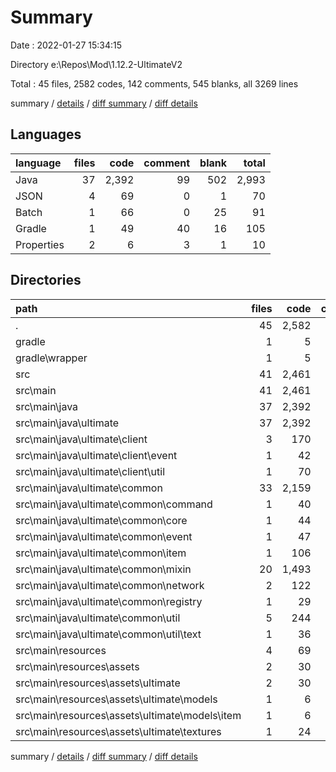 # Summary

Date : 2022-01-27 15:34:15

Directory e:\Repos\Mod\1.12.2-UltimateV2

Total : 45 files,  2582 codes, 142 comments, 545 blanks, all 3269 lines

summary / [details](details.md) / [diff summary](diff.md) / [diff details](diff-details.md)

## Languages
| language | files | code | comment | blank | total |
| :--- | ---: | ---: | ---: | ---: | ---: |
| Java | 37 | 2,392 | 99 | 502 | 2,993 |
| JSON | 4 | 69 | 0 | 1 | 70 |
| Batch | 1 | 66 | 0 | 25 | 91 |
| Gradle | 1 | 49 | 40 | 16 | 105 |
| Properties | 2 | 6 | 3 | 1 | 10 |

## Directories
| path | files | code | comment | blank | total |
| :--- | ---: | ---: | ---: | ---: | ---: |
| . | 45 | 2,582 | 142 | 545 | 3,269 |
| gradle | 1 | 5 | 1 | 1 | 7 |
| gradle\wrapper | 1 | 5 | 1 | 1 | 7 |
| src | 41 | 2,461 | 99 | 503 | 3,063 |
| src\main | 41 | 2,461 | 99 | 503 | 3,063 |
| src\main\java | 37 | 2,392 | 99 | 502 | 2,993 |
| src\main\java\ultimate | 37 | 2,392 | 99 | 502 | 2,993 |
| src\main\java\ultimate\client | 3 | 170 | 2 | 27 | 199 |
| src\main\java\ultimate\client\event | 1 | 42 | 0 | 6 | 48 |
| src\main\java\ultimate\client\util | 1 | 70 | 1 | 12 | 83 |
| src\main\java\ultimate\common | 33 | 2,159 | 97 | 460 | 2,716 |
| src\main\java\ultimate\common\command | 1 | 40 | 0 | 8 | 48 |
| src\main\java\ultimate\common\core | 1 | 44 | 0 | 12 | 56 |
| src\main\java\ultimate\common\event | 1 | 47 | 0 | 8 | 55 |
| src\main\java\ultimate\common\item | 1 | 106 | 0 | 15 | 121 |
| src\main\java\ultimate\common\mixin | 20 | 1,493 | 27 | 303 | 1,823 |
| src\main\java\ultimate\common\network | 2 | 122 | 70 | 30 | 222 |
| src\main\java\ultimate\common\registry | 1 | 29 | 0 | 6 | 35 |
| src\main\java\ultimate\common\util | 5 | 244 | 0 | 67 | 311 |
| src\main\java\ultimate\common\util\text | 1 | 36 | 0 | 13 | 49 |
| src\main\resources | 4 | 69 | 0 | 1 | 70 |
| src\main\resources\assets | 2 | 30 | 0 | 0 | 30 |
| src\main\resources\assets\ultimate | 2 | 30 | 0 | 0 | 30 |
| src\main\resources\assets\ultimate\models | 1 | 6 | 0 | 0 | 6 |
| src\main\resources\assets\ultimate\models\item | 1 | 6 | 0 | 0 | 6 |
| src\main\resources\assets\ultimate\textures | 1 | 24 | 0 | 0 | 24 |

summary / [details](details.md) / [diff summary](diff.md) / [diff details](diff-details.md)